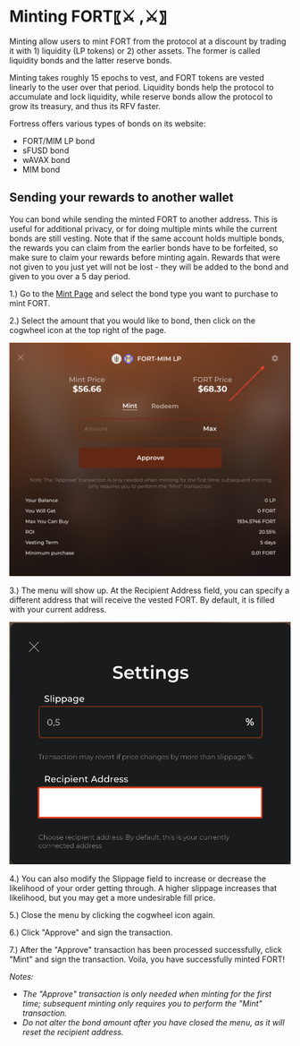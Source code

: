 # Minting FORT〖⚔️ ,⚔️〗

Minting allow users to mint FORT from the protocol at a discount by trading it with 1) liquidity (LP tokens) or 2) other assets. The former is called liquidity bonds and the latter reserve bonds.

Minting takes roughly 15 epochs to vest, and FORT tokens are vested linearly to the user over that period. Liquidity bonds help the protocol to accumulate and lock liquidity, while reserve bonds allow the protocol to grow its treasury, and thus its RFV faster.

Fortress offers various types of bonds on its website:

* FORT/MIM LP bond
* sFUSD bond
* wAVAX bond
* MIM bond

## Sending your rewards to another wallet

You can bond while sending the minted FORT to another address. This is useful for additional privacy, or for doing multiple mints while the current bonds are still vesting. Note that if the same account holds multiple bonds, the rewards you can claim from the earlier bonds have to be forfeited, so make sure to claim your rewards before minting again. Rewards that were not given to you just yet will not be lost - they will be added to the bond and given to you over a 5 day period.&#x20;

1.) Go to the [Mint Page](https://app.fortressdao.finance/#/mints) and select the bond type you want to purchase to mint FORT.

2.) Select the amount that you would like to bond, then click on the cogwheel icon at the top right of the page.

![](<../.gitbook/assets/image (4).png>)

3.) The menu will show up. At the Recipient Address field, you can specify a different address that will receive the vested FORT. By default, it is filled with your current address.

![](<../.gitbook/assets/image (6).png>)

4.) You can also modify the Slippage field to increase or decrease the likelihood of your order getting through. A higher slippage increases that likelihood, but you may get a more undesirable fill price.

5.) Close the menu by clicking the cogwheel icon again.

6.) Click "Approve" and sign the transaction.

7.) After the "Approve" transaction has been processed successfully, click "Mint" and sign the transaction. Voila, you have successfully minted FORT!

_Notes:_

* _The "Approve" transaction is only needed when minting for the first time; subsequent minting only requires you to perform the "Mint" transaction._
* _Do not alter the bond amount after you have closed the menu, as it will reset the recipient address._
